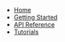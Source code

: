 - [Home](/)
- [Getting Started](/getting-started)
- [API Reference](/api-reference)
- [Tutorials](/tutorials)